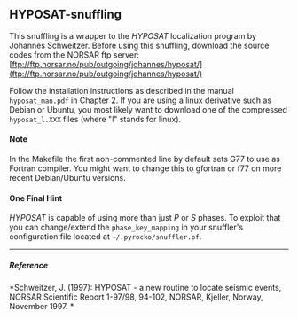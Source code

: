 HYPOSAT-snuffling
-----------------

This snuffling is a wrapper to the *HYPOSAT* localization program by Johannes 
Schweitzer. Before using this snuffling, download the source codes from the 
NORSAR ftp server:
[ftp://ftp.norsar.no/pub/outgoing/johannes/hyposat/](ftp://ftp.norsar.no/pub/outgoing/johannes/hyposat/)

Follow the installation instructions as described in the manual 
`hyposat_man.pdf` in Chapter 2. If you are using a linux
derivative such as Debian or Ubuntu, you most likely want to download one of
the compressed `hyposat_l.XXX` files (where "l" stands for linux).

#### Note

In the Makefile the first non-commented line by default sets G77 to use
as Fortran compiler. You might want to change this to gfortran or f77 on more
recent Debian/Ubuntu versions.

#### One Final Hint

*HYPOSAT* is capable of using more than just *P* or *S* phases. To exploit 
that you can change/extend the `phase_key_mapping` in your snuffler's 
configuration file located at `~/.pyrocko/snuffler.pf`.

---

##### Reference

*Schweitzer, J. (1997): HYPOSAT - a new routine to locate seismic events, NORSAR Scientific Report 1-97/98, 94-102, NORSAR, Kjeller, Norway, November 1997. *
